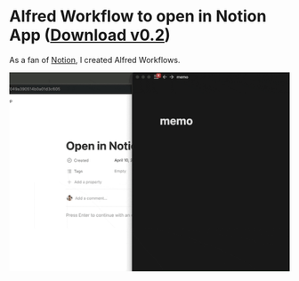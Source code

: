 # Alfred Workflow to open in Notion App ([Download v0.2](https://github.com/walkersumida/alfredworkflow-to-open-in-notion-app/releases/download/v0.2/OpenInNotionApp.alfredworkflow))

As a fan of [Notion](https://notion.so), I created Alfred Workflows.

![preview](./preview.gif)

